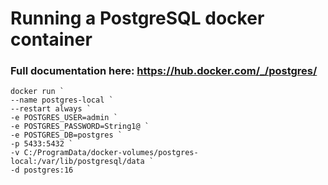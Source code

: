 # Running a PostgreSQL docker container

### Full documentation here: https://hub.docker.com/_/postgres/

```
docker run `
--name postgres-local `
--restart always `
-e POSTGRES_USER=admin `
-e POSTGRES_PASSWORD=String1@ `
-e POSTGRES_DB=postgres `
-p 5433:5432 `
-v C:/ProgramData/docker-volumes/postgres-local:/var/lib/postgresql/data `
-d postgres:16
```
